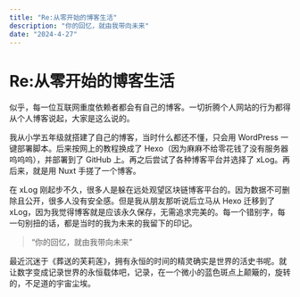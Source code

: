 ```yaml
---
title: "Re:从零开始的博客生活"
description: "你的回忆，就由我带向未来"
date: "2024-4-27"
---
```


Re:从零开始的博客生活
============

似乎，每一位互联网重度依赖者都会有自己的博客。一切折腾个人网站的行为都得从个人博客说起，大家是这么说的。

我从小学五年级就搭建了自己的博客，当时什么都还不懂，只会用 WordPress 一键部署脚本。后来按网上的教程换成了
Hexo（因为麻麻不给零花钱了没有服务器呜呜呜），并部署到了 GitHub 上。再之后尝试了各种博客平台并选择了 xLog。再后来，就是用 Nuxt
手搓了一个博客。

在 xLog 刚起步不久，很多人是躲在远处观望区块链博客平台的。因为数据不可删除且公开，很多人没有安全感。但是我从朋友那听说后立马从
Hexo 迁移到了 xLog，因为我觉得博客就是应该永久保存，无需追求完美的。每一个错别字，每一句别扭的话，都是当时的我为未来的我留下的印记。

> “你的回忆，就由我带向未来”

最近沉迷于《葬送的芙莉莲》，拥有永恒的时间的精灵确实是世界的活史书呢。就让数字变成记录世界的永恒载体吧，记录，在一个微小的蓝色斑点上颠簸的，旋转的，不足道的宇宙尘埃。
